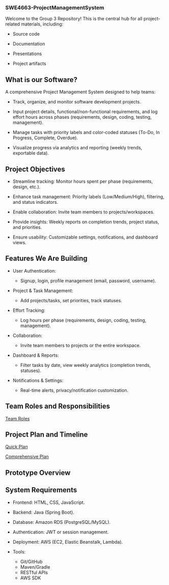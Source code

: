 ### SWE4663-ProjectManagementSystem
Welcome to the Group 3 Repository! This is the central hub for all project-related materials, including:

* Source code

* Documentation

* Presentations

* Project artifacts


## What is our Software?
A comprehensive Project Management System designed to help teams:

* Track, organize, and monitor software development projects.

* Input project details, functional/non-functional requirements, and log effort hours across phases (requirements, design, coding, testing, management).

* Manage tasks with priority labels and color-coded statuses (To-Do, In Progress, Complete, Overdue).

* Visualize progress via analytics and reporting (weekly trends, exportable data).

## Project Objectives
* Streamline tracking: Monitor hours spent per phase (requirements, design, etc.).

* Enhance task management: Priority labels (Low/Medium/High), filtering, and status indicators.

* Enable collaboration: Invite team members to projects/workspaces.
  
* Provide insights: Weekly reports on completion trends, project status, and priorities.

* Ensure usability: Customizable settings, notifications, and dashboard views.

## Features We Are Building
* User Authentication:

  * Signup, login, profile management (email, password, username).

* Project & Task Management:

  * Add projects/tasks, set priorities, track statuses.

* Effort Tracking:

  * Log hours per phase (requirements, design, coding, testing, management).

* Collaboration:

  * Invite team members to projects or the entire workspace.

* Dashboard & Reports:

  * Filter tasks by date, view weekly analytics (completion trends, statuses).

* Notifications & Settings:
  * Real-time alerts, privacy/notification customization.

## Team Roles and Responsibilities
[Team Roles](https://github.com/shams-hasan/SWE4663-ProjectManagementSystem/blob/24300b7e6ecdd354d7fbd5280497044433cb4bfb/TEAM_ROLES.md)

## Project Plan and Timeline
[Quick Plan](https://github.com/shams-hasan/SWE4663-ProjectManagementSystem/tree/e83ca0a9d51b1926d2b4169e396977dffec52f27/Quick-Plan)

[Comprehensive Plan](https://github.com/shams-hasan/SWE4663-ProjectManagementSystem/tree/f31ab846c9ce5dc77d90b4a8b7ca53a67be90bdd/Planning-Docs/Comprehensive-Plan)

## Prototype Overview


## System Requirements
 * Frontend: HTML, CSS, JavaScript.
 * Backend: Java (Spring Boot).
 * Database: Amazon RDS (PostgreSQL/MySQL).
 * Authentication: JWT or session management.
 * Deployment: AWS (EC2, Elastic Beanstalk, Lambda).
 * Tools:

    * Git/GitHub
    * Maven/Gradle
    * RESTful APIs
    * AWS SDK
